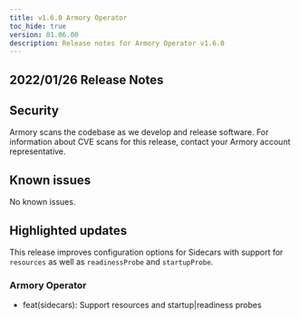 ```yaml
---
title: v1.6.0 Armory Operator
toc_hide: true
version: 01.06.00
description: Release notes for Armory Operator v1.6.0
---
```


## 2022/01/26 Release Notes

## Security

Armory scans the codebase as we develop and release software. For information about CVE scans for this release, contact your Armory account representative.

## Known issues

No known issues.

## Highlighted updates

This release improves configuration options for Sidecars with support for `resources` as well as `readinessProbe` and `startupProbe`.

### Armory Operator

* feat(sidecars): Support resources and startup|readiness probes
